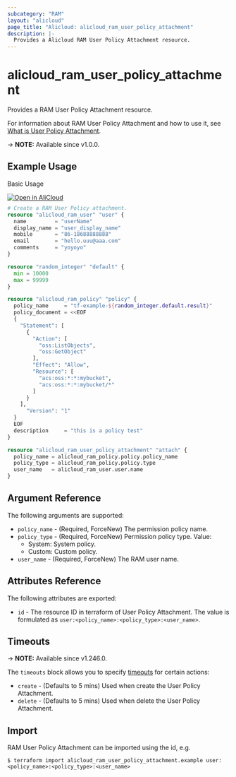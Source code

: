 ```yaml
---
subcategory: "RAM"
layout: "alicloud"
page_title: "Alicloud: alicloud_ram_user_policy_attachment"
description: |-
  Provides a Alicloud RAM User Policy Attachment resource.
---
```


# alicloud_ram_user_policy_attachment

Provides a RAM User Policy Attachment resource.


For information about RAM User Policy Attachment and how to use it, see [What is User Policy Attachment](https://next.api.alibabacloud.com/document/Ram/2015-05-01/AttachPolicyToUser).

-> **NOTE:** Available since v1.0.0.

## Example Usage

Basic Usage

<div style="display: block;margin-bottom: 40px;"><div class="oics-button" style="float: right;position: absolute;margin-bottom: 10px;">
  <a href="https://api.aliyun.com/terraform?resource=alicloud_ram_user_policy_attachment&exampleId=bb51ee62-921c-07ac-96eb-459c30b73ef77c7c5674&activeTab=example&spm=docs.r.ram_user_policy_attachment.0.bb51ee6292&intl_lang=EN_US" target="_blank">
    <img alt="Open in AliCloud" src="https://img.alicdn.com/imgextra/i1/O1CN01hjjqXv1uYUlY56FyX_!!6000000006049-55-tps-254-36.svg" style="max-height: 44px; max-width: 100%;">
  </a>
</div></div>

```terraform
# Create a RAM User Policy attachment.
resource "alicloud_ram_user" "user" {
  name         = "userName"
  display_name = "user_display_name"
  mobile       = "86-18688888888"
  email        = "hello.uuu@aaa.com"
  comments     = "yoyoyo"
}

resource "random_integer" "default" {
  min = 10000
  max = 99999
}

resource "alicloud_ram_policy" "policy" {
  policy_name     = "tf-example-${random_integer.default.result}"
  policy_document = <<EOF
  {
    "Statement": [
      {
        "Action": [
          "oss:ListObjects",
          "oss:GetObject"
        ],
        "Effect": "Allow",
        "Resource": [
          "acs:oss:*:*:mybucket",
          "acs:oss:*:*:mybucket/*"
        ]
      }
    ],
      "Version": "1"
  }
  EOF
  description     = "this is a policy test"
}

resource "alicloud_ram_user_policy_attachment" "attach" {
  policy_name = alicloud_ram_policy.policy.policy_name
  policy_type = alicloud_ram_policy.policy.type
  user_name   = alicloud_ram_user.user.name
}
```

## Argument Reference

The following arguments are supported:
* `policy_name` - (Required, ForceNew) The permission policy name.
* `policy_type` - (Required, ForceNew) Permission policy type. Value:
  - System: System policy.
  - Custom: Custom policy.
* `user_name` - (Required, ForceNew) The RAM user name.

## Attributes Reference

The following attributes are exported:
* `id` - The resource ID in terraform of User Policy Attachment. The value is formulated as `user:<policy_name>:<policy_type>:<user_name>`.

## Timeouts

-> **NOTE:** Available since v1.246.0.

The `timeouts` block allows you to specify [timeouts](https://www.terraform.io/docs/configuration-0-11/resources.html#timeouts) for certain actions:
* `create` - (Defaults to 5 mins) Used when create the User Policy Attachment.
* `delete` - (Defaults to 5 mins) Used when delete the User Policy Attachment.

## Import

RAM User Policy Attachment can be imported using the id, e.g.

```shell
$ terraform import alicloud_ram_user_policy_attachment.example user:<policy_name>:<policy_type>:<user_name>
```
